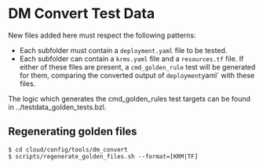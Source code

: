 # DM Convert Test Data

New files added here must respect the following patterns:

*   Each subfolder must contain a `deployment.yaml` file to be tested.
*   Each subfolder can contain a `krms.yaml` file and a `resources.tf` file. If
    either of these files are present, a `cmd_golden_rule` test will be
    generated for them, comparing the converted output of `deployment`yaml` with
    these files.

The logic which generates the cmd_golden_rules test targets can be found in
../testdata_golden_tests.bzl.

## Regenerating golden files

```shell
$ cd cloud/config/tools/dm_convert
$ scripts/regenerate_golden_files.sh --format=[KRM|TF]
```
